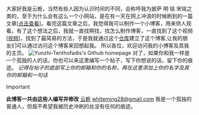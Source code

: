 大家好我是云栀，当然有些人因为认识时间的不同，会称呼我为披萨  明 铭 宋铭之类的，至于为什么会有这么一个小网站，是在有一天在网上冲浪的时候刷到的一篇文章[[点击查看](https://laike9m.com/blog/people-die-but-long-live-github,122/)]。看完这篇文章之后，我觉得我可以制作一个小博客，用来供人观看。有了这个想法之后，我就一直找啊找，找怎么制作博客，一直找到了这个视频[[视频](https://www.bilibili.com/video/BV1GM4m1m7ZD/)]，找到了最简易的方法，于是我就通过这个[仓库](https://github.com/Meekdai/Gmeek-template)建立了这个博客,让我的朋友们可以通过访问这个博客来回想起我。
所以各位，欢迎访问我的小博客及其我的主页。
![Yunzhi-Tenthofadis's Github homepage](https://github.com/yunzhi-tenthofadis/yunzhi-tenthofadis.github.io/assets/144130279/b25f2385-c6de-4f8f-aad2-036073785e83)
对了，如果你和我一样是一个孤独的人的话，你也可以来这里编写一个帖子，写下你想说的话，留下你的痕迹。
_记得在帖子的底部写上你的邮箱和你的名称，再在这里添加上你的名字及其你的邮箱和一句话_

> [!IMPORTANT]
> **此博客一共由这些人编写并修改**
[云栀](https://github.com/yunzhi-tenthofadis) whiteming28@gmail.com 我是一个孤独的普通人，但我不希望我被历史冲刷的丝没有任何的痕迹。
